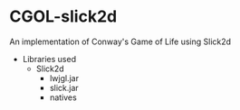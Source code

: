 # CGOL-slick2d
An implementation of Conway's Game of Life using Slick2d
* Libraries used
  * Slick2d   
    * lwjgl.jar
    * slick.jar
    * natives
